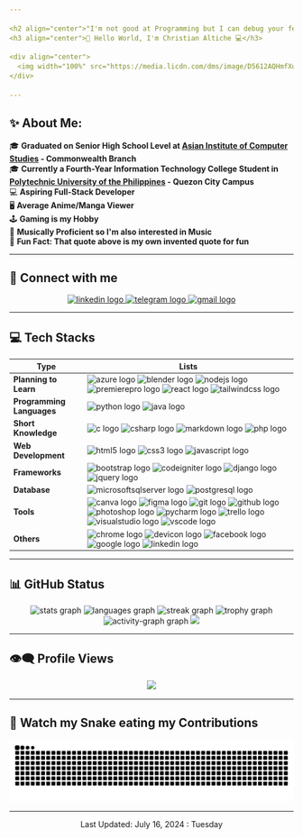 ```yaml
---

<h2 align="center">"I'm not good at Programming but I can debug your feelings."</h2>
<h3 align="center">💎 Hello World, I'm Christian Altiche 💻</h3>

<div align="center">
  <img width="100%" src="https://media.licdn.com/dms/image/D5612AQHmfXu03WIBhA/article-cover_image-shrink_720_1280/0/1689012633580?e=2147483647&v=beta&t=tLTJ7NRLZEh7NzJTurK5kVFyZuhqvEo_QRXMfZEilPs"  />
</div>

---
```


<h2 align="left">✨ About Me:</h2>

🎓 **Graduated on Senior High School Level at [Asian Institute of Computer Studies](https://aics.edu.ph/) - Commonwealth Branch**<br>
🎓 **Currently a Fourth-Year Information Technology College Student in [Polytechnic University of the Philippines](https://www.pup.edu.ph) - Quezon City Campus**<br>
💻 **Aspiring Full-Stack Developer**<br>
🖥 **Average Anime/Manga Viewer**<br>
🕹 **Gaming is my Hobby**<br>
🎵 **Musically Proficient so I'm also interested in Music**<br>
🤞 **Fun Fact: That quote above is my own invented quote for fun**<br>

---

<h2 align="left">💬 Connect with me</h2>

<div align="center">
  <a href="https://ph.linkedin.com/in/christian-altiche-9b8065271" target="_blank">
    <img src="https://raw.githubusercontent.com/maurodesouza/profile-readme-generator/master/src/assets/icons/social/linkedin/default.svg" width="52" height="40" alt="linkedin logo"  />
  </a>
  <a href="https://t.me/papichans" target="_blank">
    <img src="https://raw.githubusercontent.com/maurodesouza/profile-readme-generator/master/src/assets/icons/social/telegram/default.svg" width="52" height="40" alt="telegram logo"  />
  </a>
  <a href="chris.altiche123@gmail.com" target="_blank">
    <img src="https://raw.githubusercontent.com/maurodesouza/profile-readme-generator/master/src/assets/icons/social/gmail/default.svg" width="52" height="40" alt="gmail logo"  />
  </a>
</div>

---

<h2 align="left">💻 Tech Stacks</h2>

| **Type** | **Lists** |
| ------------------- | ---------------------|
| **Planning to Learn** | <img src="https://cdn.jsdelivr.net/gh/devicons/devicon/icons/azure/azure-original.svg" height="40" alt="azure logo"  /> <img src="https://cdn.jsdelivr.net/gh/devicons/devicon/icons/blender/blender-original.svg" height="40" alt="blender logo"  /> <img src="https://cdn.jsdelivr.net/gh/devicons/devicon/icons/nodejs/nodejs-original.svg" height="40" alt="nodejs logo"  /> <img src="https://cdn.jsdelivr.net/gh/devicons/devicon/icons/premierepro/premierepro-plain.svg" height="40" alt="premierepro logo"  /> <img src="https://cdn.jsdelivr.net/gh/devicons/devicon/icons/react/react-original.svg" height="40" alt="react logo"  /> <img src="https://cdn.jsdelivr.net/gh/devicons/devicon/icons/tailwindcss/tailwindcss-original-wordmark.svg" height="40" alt="tailwindcss logo"  /> |
| **Programming Languages** | <img src="https://cdn.jsdelivr.net/gh/devicons/devicon/icons/python/python-original.svg" height="40" alt="python logo"  /> <img src="https://cdn.jsdelivr.net/gh/devicons/devicon/icons/java/java-original.svg" height="40" alt="java logo"  />|
| **Short Knowledge** | <img src="https://cdn.jsdelivr.net/gh/devicons/devicon/icons/c/c-original.svg" height="40" alt="c logo"  /> <img src="https://cdn.jsdelivr.net/gh/devicons/devicon/icons/csharp/csharp-original.svg" height="40" alt="csharp logo"  /> <img src="https://cdn.jsdelivr.net/gh/devicons/devicon/icons/markdown/markdown-original.svg" height="40" alt="markdown logo"  /> <img src="https://cdn.jsdelivr.net/gh/devicons/devicon/icons/php/php-original.svg" height="40" alt="php logo"  /> |
|**Web Development**| <img src="https://cdn.jsdelivr.net/gh/devicons/devicon/icons/html5/html5-original.svg" height="40" alt="html5 logo"  /> <img src="https://cdn.jsdelivr.net/gh/devicons/devicon/icons/css3/css3-original.svg" height="40" alt="css3 logo"  /> <img src="https://cdn.jsdelivr.net/gh/devicons/devicon/icons/javascript/javascript-original.svg" height="40" alt="javascript logo"  /> |
|**Frameworks**| <img src="https://cdn.jsdelivr.net/gh/devicons/devicon/icons/bootstrap/bootstrap-original.svg" height="40" alt="bootstrap logo"  /> <img src="https://cdn.jsdelivr.net/gh/devicons/devicon/icons/codeigniter/codeigniter-plain.svg" height="40" alt="codeigniter logo"  /> <img src="https://cdn.jsdelivr.net/gh/devicons/devicon/icons/django/django-plain.svg" height="40" alt="django logo"  /> <img src="https://cdn.jsdelivr.net/gh/devicons/devicon/icons/jquery/jquery-original.svg" height="40" alt="jquery logo"  /> |
| **Database** |   <img src="https://cdn.jsdelivr.net/gh/devicons/devicon/icons/microsoftsqlserver/microsoftsqlserver-plain.svg" height="40" alt="microsoftsqlserver logo"  /> <img src="https://cdn.jsdelivr.net/gh/devicons/devicon/icons/postgresql/postgresql-original.svg" height="40" alt="postgresql logo"  /> |
| **Tools** | <img src="https://cdn.jsdelivr.net/gh/devicons/devicon/icons/canva/canva-original.svg" height="40" alt="canva logo"  /> <img src="https://cdn.jsdelivr.net/gh/devicons/devicon/icons/figma/figma-original.svg" height="40" alt="figma logo"  /> <img src="https://cdn.jsdelivr.net/gh/devicons/devicon/icons/git/git-original.svg" height="40" alt="git logo"  /> <img src="https://cdn.jsdelivr.net/gh/devicons/devicon/icons/github/github-original.svg" height="40" alt="github logo"  /> <img src="https://cdn.jsdelivr.net/gh/devicons/devicon/icons/photoshop/photoshop-plain.svg" height="40" alt="photoshop logo"  /> <img src="https://cdn.jsdelivr.net/gh/devicons/devicon/icons/pycharm/pycharm-original.svg" height="40" alt="pycharm logo"  /> <img src="https://cdn.jsdelivr.net/gh/devicons/devicon/icons/trello/trello-plain.svg" height="40" alt="trello logo"  /> <img src="https://cdn.jsdelivr.net/gh/devicons/devicon/icons/visualstudio/visualstudio-plain.svg" height="40" alt="visualstudio logo"  /> <img src="https://cdn.jsdelivr.net/gh/devicons/devicon/icons/vscode/vscode-original.svg" height="40" alt="vscode logo"  />  |
| **Others** | <img src="https://cdn.jsdelivr.net/gh/devicons/devicon/icons/chrome/chrome-original.svg" height="40" alt="chrome logo"  /> <img src="https://cdn.jsdelivr.net/gh/devicons/devicon/icons/devicon/devicon-original.svg" height="40" alt="devicon logo"  /> <img src="https://cdn.jsdelivr.net/gh/devicons/devicon/icons/facebook/facebook-original.svg" height="40" alt="facebook logo"  /> <img src="https://cdn.jsdelivr.net/gh/devicons/devicon/icons/google/google-original.svg" height="40" alt="google logo"  /> <img src="https://cdn.jsdelivr.net/gh/devicons/devicon/icons/linkedin/linkedin-original.svg" height="40" alt="linkedin logo"  /> |

---

<h2 align="left">📊 GitHub Status</h2>
<div align="center">
  <img src="https://github-readme-stats.vercel.app/api?username=papichans&hide_title=false&hide_rank=false&show_icons=true&include_all_commits=true&count_private=true&disable_animations=false&theme=dracula&locale=en&hide_border=false&order=1" height="150" alt="stats graph"  />
  <img src="https://github-readme-stats.vercel.app/api/top-langs?username=papichans&locale=en&hide_title=false&layout=compact&card_width=320&langs_count=5&theme=dracula&hide_border=false&order=2" height="150" alt="languages graph"  />
  <img src="https://streak-stats.demolab.com?user=papichans&locale=en&mode=daily&theme=dracula&hide_border=false&border_radius=5&order=3" height="150" alt="streak graph"  />
  <img src="https://github-profile-trophy.vercel.app?username=papichans&theme=dracula&column=-1&row=1&margin-w=8&margin-h=8&no-bg=false&no-frame=false&order=4" height="150" alt="trophy graph"  />
  <img src="https://github-readme-activity-graph.vercel.app/graph?username=papichans&radius=16&theme=react&area=true&order=5" height="300" alt="activity-graph graph"  />
  <img src="https://github-contributor-stats.vercel.app/api?username=PapiChans&limit=5&theme=dracula&combine_all_yearly_contributions=true" />


---

<h2 align="left">👁‍🗨 Profile Views</h2>

[![](https://visitcount.itsvg.in/api?id=PapiChans&icon=0&color=0)](https://visitcount.itsvg.in)

---

<h2 align="left">🐍 Watch my Snake eating my Contributions</h2>

<img src="https://raw.githubusercontent.com/papichans/papichans/output/snake.svg" alt="Snake animation" />

</div>

---

<p align="center">Last Updated: July 16, 2024 : Tuesday</p>
